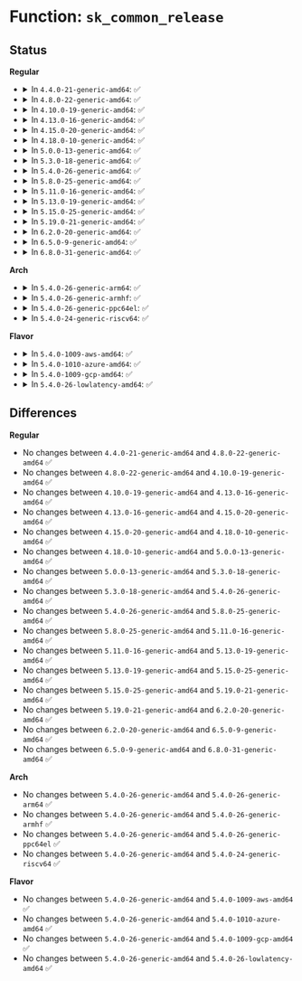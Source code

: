 # Function: <code>sk_common_release</code>

## Status
<b>Regular</b>
<ul>
<li>
<details>
<summary>In <code>4.4.0-21-generic-amd64</code>: ✅</summary>

```c
void sk_common_release(struct sock * sk)
```

```json
{
  "name": "sk_common_release",
  "collision_type": "Unique Global",
  "inline_type": "No",
  "funcs": [
    {
      "addr": 18446744071586201760,
      "name": "sk_common_release",
      "external": true,
      "loc": "net/core/sock.c:2660",
      "file": "net/core/sock.c",
      "inline": "seen, unknown",
      "caller_inline": [],
      "caller_func": [
        "net/ipv4/raw.c:raw_close",
        "net/ipv4/udp.c:udp_lib_close",
        "net/ipv4/udplite.c:udp_lib_close",
        "net/ipv4/ping.c:ping_close",
        "net/ipv4/ping.c:ping_close",
        "net/ipv6/af_inet6.c:inet6_create",
        "net/ipv6/udp.c:udp_lib_close",
        "net/ipv6/udplite.c:udp_lib_close",
        "net/ipv6/raw.c:rawv6_close"
      ]
    }
  ],
  "symbols": [
    {
      "addr": 18446744071586201760,
      "name": "sk_common_release",
      "section": ".text",
      "bind": "STB_GLOBAL",
      "size": 235
    }
  ]
}
```
</details>
</li>
<li>
<details>
<summary>In <code>4.8.0-22-generic-amd64</code>: ✅</summary>

```c
void sk_common_release(struct sock * sk)
```

```json
{
  "name": "sk_common_release",
  "collision_type": "Unique Global",
  "inline_type": "No",
  "funcs": [
    {
      "addr": 18446744071586622224,
      "name": "sk_common_release",
      "external": true,
      "loc": "net/core/sock.c:2728",
      "file": "net/core/sock.c",
      "inline": "seen, unknown",
      "caller_inline": [],
      "caller_func": [
        "net/ipv4/raw.c:raw_close",
        "net/ipv4/udp.c:udp_lib_close",
        "net/ipv4/udplite.c:udp_lib_close",
        "net/ipv4/ping.c:ping_close",
        "net/ipv4/ping.c:ping_close",
        "net/ipv6/af_inet6.c:inet6_create",
        "net/ipv6/udp.c:udp_lib_close",
        "net/ipv6/udplite.c:udp_lib_close",
        "net/ipv6/raw.c:rawv6_close"
      ]
    }
  ],
  "symbols": [
    {
      "addr": 18446744071586622224,
      "name": "sk_common_release",
      "section": ".text",
      "bind": "STB_GLOBAL",
      "size": 281
    }
  ]
}
```
</details>
</li>
<li>
<details>
<summary>In <code>4.10.0-19-generic-amd64</code>: ✅</summary>

```c
void sk_common_release(struct sock * sk)
```

```json
{
  "name": "sk_common_release",
  "collision_type": "Unique Global",
  "inline_type": "No",
  "funcs": [
    {
      "addr": 18446744071586806832,
      "name": "sk_common_release",
      "external": true,
      "loc": "net/core/sock.c:2755",
      "file": "net/core/sock.c",
      "inline": "seen, unknown",
      "caller_inline": [],
      "caller_func": [
        "net/ipv4/raw.c:raw_close",
        "net/ipv4/udp.c:udp_lib_close",
        "net/ipv4/udplite.c:udp_lib_close",
        "net/ipv4/ping.c:ping_close",
        "net/ipv4/ping.c:ping_close",
        "net/ipv6/af_inet6.c:inet6_create",
        "net/ipv6/udp.c:udp_lib_close",
        "net/ipv6/udplite.c:udp_lib_close",
        "net/ipv6/raw.c:rawv6_close"
      ]
    }
  ],
  "symbols": [
    {
      "addr": 18446744071586806832,
      "name": "sk_common_release",
      "section": ".text",
      "bind": "STB_GLOBAL",
      "size": 192
    }
  ]
}
```
</details>
</li>
<li>
<details>
<summary>In <code>4.13.0-16-generic-amd64</code>: ✅</summary>

```c
void sk_common_release(struct sock * sk)
```

```json
{
  "name": "sk_common_release",
  "collision_type": "Unique Global",
  "inline_type": "No",
  "funcs": [
    {
      "addr": 18446744071586928624,
      "name": "sk_common_release",
      "external": true,
      "loc": "net/core/sock.c:2922",
      "file": "net/core/sock.c",
      "inline": "seen, unknown",
      "caller_inline": [],
      "caller_func": [
        "net/ipv4/raw.c:raw_close",
        "net/ipv4/udp.c:udp_lib_close",
        "net/ipv4/udplite.c:udp_lib_close",
        "net/ipv4/ping.c:ping_close",
        "net/ipv4/ping.c:ping_close",
        "net/ipv6/udp.c:udp_lib_close",
        "net/ipv6/udplite.c:udp_lib_close",
        "net/ipv6/raw.c:rawv6_close"
      ]
    }
  ],
  "symbols": [
    {
      "addr": 18446744071586928624,
      "name": "sk_common_release",
      "section": ".text",
      "bind": "STB_GLOBAL",
      "size": 192
    }
  ]
}
```
</details>
</li>
<li>
<details>
<summary>In <code>4.15.0-20-generic-amd64</code>: ✅</summary>

```c
void sk_common_release(struct sock * sk)
```

```json
{
  "name": "sk_common_release",
  "collision_type": "Unique Global",
  "inline_type": "No",
  "funcs": [
    {
      "addr": 18446744071587421360,
      "name": "sk_common_release",
      "external": true,
      "loc": "net/core/sock.c:2983",
      "file": "net/core/sock.c",
      "inline": "seen, unknown",
      "caller_inline": [],
      "caller_func": [
        "net/ipv4/raw.c:raw_close",
        "net/ipv4/udp.c:udp_lib_close",
        "net/ipv4/udplite.c:udp_lib_close",
        "net/ipv4/ping.c:ping_close",
        "net/ipv4/ping.c:ping_close",
        "net/ipv6/udp.c:udp_lib_close",
        "net/ipv6/udplite.c:udp_lib_close",
        "net/ipv6/raw.c:rawv6_close"
      ]
    }
  ],
  "symbols": [
    {
      "addr": 18446744071587421360,
      "name": "sk_common_release",
      "section": ".text",
      "bind": "STB_GLOBAL",
      "size": 207
    }
  ]
}
```
</details>
</li>
<li>
<details>
<summary>In <code>4.18.0-10-generic-amd64</code>: ✅</summary>

```c
void sk_common_release(struct sock * sk)
```

```json
{
  "name": "sk_common_release",
  "collision_type": "Unique Global",
  "inline_type": "No",
  "funcs": [
    {
      "addr": 18446744071587725440,
      "name": "sk_common_release",
      "external": true,
      "loc": "net/core/sock.c:3058",
      "file": "net/core/sock.c",
      "inline": "seen, unknown",
      "caller_inline": [],
      "caller_func": [
        "net/ipv4/raw.c:raw_close",
        "net/ipv4/udp.c:udp_lib_close",
        "net/ipv4/udplite.c:udp_lib_close",
        "net/ipv4/ping.c:ping_close",
        "net/ipv4/ping.c:ping_close",
        "net/ipv6/udp.c:udp_lib_close",
        "net/ipv6/udplite.c:udp_lib_close",
        "net/ipv6/raw.c:rawv6_close"
      ]
    }
  ],
  "symbols": [
    {
      "addr": 18446744071587725440,
      "name": "sk_common_release",
      "section": ".text",
      "bind": "STB_GLOBAL",
      "size": 213
    }
  ]
}
```
</details>
</li>
<li>
<details>
<summary>In <code>5.0.0-13-generic-amd64</code>: ✅</summary>

```c
void sk_common_release(struct sock * sk)
```

```json
{
  "name": "sk_common_release",
  "collision_type": "Unique Global",
  "inline_type": "No",
  "funcs": [
    {
      "addr": 18446744071587857760,
      "name": "sk_common_release",
      "external": true,
      "loc": "net/core/sock.c:3009",
      "file": "net/core/sock.c",
      "inline": "seen, unknown",
      "caller_inline": [],
      "caller_func": [
        "net/ipv4/raw.c:raw_close",
        "net/ipv4/udp.c:udp_lib_close",
        "net/ipv4/udplite.c:udp_lib_close",
        "net/ipv4/ping.c:ping_close",
        "net/ipv4/ping.c:ping_close",
        "net/ipv6/udp.c:udp_lib_close",
        "net/ipv6/udplite.c:udp_lib_close",
        "net/ipv6/raw.c:rawv6_close"
      ]
    }
  ],
  "symbols": [
    {
      "addr": 18446744071587857760,
      "name": "sk_common_release",
      "section": ".text",
      "bind": "STB_GLOBAL",
      "size": 215
    }
  ]
}
```
</details>
</li>
<li>
<details>
<summary>In <code>5.3.0-18-generic-amd64</code>: ✅</summary>

```c
void sk_common_release(struct sock * sk)
```

```json
{
  "name": "sk_common_release",
  "collision_type": "Unique Global",
  "inline_type": "No",
  "funcs": [
    {
      "addr": 18446744071588162320,
      "name": "sk_common_release",
      "external": true,
      "loc": "net/core/sock.c:3157",
      "file": "net/core/sock.c",
      "inline": "seen, unknown",
      "caller_inline": [],
      "caller_func": [
        "net/ipv4/raw.c:raw_close",
        "net/ipv4/udp.c:udp_lib_close",
        "net/ipv4/udplite.c:udp_lib_close",
        "net/ipv4/ping.c:ping_close",
        "net/ipv4/ping.c:ping_close",
        "net/ipv6/udp.c:udp_lib_close",
        "net/ipv6/udplite.c:udp_lib_close",
        "net/ipv6/raw.c:rawv6_close"
      ]
    }
  ],
  "symbols": [
    {
      "addr": 18446744071588162320,
      "name": "sk_common_release",
      "section": ".text",
      "bind": "STB_GLOBAL",
      "size": 225
    }
  ]
}
```
</details>
</li>
<li>
<details>
<summary>In <code>5.4.0-26-generic-amd64</code>: ✅</summary>

```c
void sk_common_release(struct sock * sk)
```

```json
{
  "name": "sk_common_release",
  "collision_type": "Unique Global",
  "inline_type": "No",
  "funcs": [
    {
      "addr": 18446744071588367600,
      "name": "sk_common_release",
      "external": true,
      "loc": "net/core/sock.c:3172",
      "file": "net/core/sock.c",
      "inline": "seen, unknown",
      "caller_inline": [],
      "caller_func": [
        "net/ipv4/raw.c:raw_close",
        "net/ipv4/udp.c:udp_lib_close",
        "net/ipv4/udplite.c:udp_lib_close",
        "net/ipv4/ping.c:ping_close",
        "net/ipv4/ping.c:ping_close",
        "net/ipv6/udp.c:udp_lib_close",
        "net/ipv6/udplite.c:udp_lib_close",
        "net/ipv6/raw.c:rawv6_close"
      ]
    }
  ],
  "symbols": [
    {
      "addr": 18446744071588367600,
      "name": "sk_common_release",
      "section": ".text",
      "bind": "STB_GLOBAL",
      "size": 225
    }
  ]
}
```
</details>
</li>
<li>
<details>
<summary>In <code>5.8.0-25-generic-amd64</code>: ✅</summary>

```c
void sk_common_release(struct sock * sk)
```

```json
{
  "name": "sk_common_release",
  "collision_type": "Unique Global",
  "inline_type": "No",
  "funcs": [
    {
      "addr": 18446744071589227664,
      "name": "sk_common_release",
      "external": true,
      "loc": "net/core/sock.c:3301",
      "file": "net/core/sock.c",
      "inline": "seen, unknown",
      "caller_inline": [],
      "caller_func": [
        "net/ipv4/raw.c:raw_close",
        "net/ipv4/udp.c:udp_lib_close",
        "net/ipv4/udplite.c:udp_lib_close",
        "net/ipv4/ping.c:ping_close",
        "net/ipv4/ping.c:ping_close",
        "net/ipv6/udp.c:udp_lib_close",
        "net/ipv6/udplite.c:udp_lib_close",
        "net/ipv6/raw.c:rawv6_close",
        "net/mptcp/protocol.c:mptcp_sk_clone",
        "net/mptcp/protocol.c:mptcp_close",
        "net/mptcp/subflow.c:subflow_syn_recv_sock",
        "net/mptcp/subflow.c:subflow_syn_recv_sock"
      ]
    }
  ],
  "symbols": [
    {
      "addr": 18446744071589227664,
      "name": "sk_common_release",
      "section": ".text",
      "bind": "STB_GLOBAL",
      "size": 302
    }
  ]
}
```
</details>
</li>
<li>
<details>
<summary>In <code>5.11.0-16-generic-amd64</code>: ✅</summary>

```c
void sk_common_release(struct sock * sk)
```

```json
{
  "name": "sk_common_release",
  "collision_type": "Unique Global",
  "inline_type": "No",
  "funcs": [
    {
      "addr": 18446744071589225664,
      "name": "sk_common_release",
      "external": true,
      "loc": "net/core/sock.c:3253",
      "file": "net/core/sock.c",
      "inline": "seen, unknown",
      "caller_inline": [],
      "caller_func": [
        "net/ipv4/raw.c:raw_close",
        "net/ipv4/udp.c:udp_lib_close",
        "net/ipv4/udplite.c:udp_lib_close",
        "net/ipv4/ping.c:ping_close",
        "net/ipv4/ping.c:ping_close",
        "net/ipv6/udp.c:udp_lib_close",
        "net/ipv6/udplite.c:udp_lib_close",
        "net/ipv6/raw.c:rawv6_close",
        "net/mptcp/subflow.c:subflow_syn_recv_sock",
        "net/mptcp/subflow.c:subflow_syn_recv_sock"
      ]
    }
  ],
  "symbols": [
    {
      "addr": 18446744071589225664,
      "name": "sk_common_release",
      "section": ".text",
      "bind": "STB_GLOBAL",
      "size": 302
    }
  ]
}
```
</details>
</li>
<li>
<details>
<summary>In <code>5.13.0-19-generic-amd64</code>: ✅</summary>

```c
void sk_common_release(struct sock * sk)
```

```json
{
  "name": "sk_common_release",
  "collision_type": "Unique Global",
  "inline_type": "No",
  "funcs": [
    {
      "addr": 18446744071589117680,
      "name": "sk_common_release",
      "external": true,
      "loc": "net/core/sock.c:3276",
      "file": "net/core/sock.c",
      "inline": "seen, unknown",
      "caller_inline": [],
      "caller_func": [
        "net/ipv4/raw.c:raw_close",
        "net/ipv4/udp.c:udp_lib_close",
        "net/ipv4/udplite.c:udp_lib_close",
        "net/ipv4/ping.c:ping_close",
        "net/ipv4/ping.c:ping_close",
        "net/ipv6/udp.c:udp_lib_close",
        "net/ipv6/udplite.c:udp_lib_close",
        "net/ipv6/raw.c:rawv6_close",
        "net/mptcp/subflow.c:subflow_syn_recv_sock",
        "net/mptcp/subflow.c:subflow_syn_recv_sock"
      ]
    }
  ],
  "symbols": [
    {
      "addr": 18446744071589117680,
      "name": "sk_common_release",
      "section": ".text",
      "bind": "STB_GLOBAL",
      "size": 262
    }
  ]
}
```
</details>
</li>
<li>
<details>
<summary>In <code>5.15.0-25-generic-amd64</code>: ✅</summary>

```c
void sk_common_release(struct sock * sk)
```

```json
{
  "name": "sk_common_release",
  "collision_type": "Unique Global",
  "inline_type": "No",
  "funcs": [
    {
      "addr": 18446744071589836112,
      "name": "sk_common_release",
      "external": true,
      "loc": "net/core/sock.c:3402",
      "file": "net/core/sock.c",
      "inline": "seen, unknown",
      "caller_inline": [],
      "caller_func": [
        "net/ipv4/raw.c:raw_close",
        "net/ipv4/udp.c:udp_lib_close",
        "net/ipv4/udplite.c:udp_lib_close",
        "net/ipv4/ping.c:ping_close",
        "net/ipv4/ping.c:ping_close",
        "net/ipv6/udp.c:udp_lib_close",
        "net/ipv6/udplite.c:udp_lib_close",
        "net/ipv6/raw.c:rawv6_close",
        "net/mptcp/subflow.c:subflow_syn_recv_sock",
        "net/mptcp/subflow.c:subflow_syn_recv_sock"
      ]
    }
  ],
  "symbols": [
    {
      "addr": 18446744071589836112,
      "name": "sk_common_release",
      "section": ".text",
      "bind": "STB_GLOBAL",
      "size": 262
    }
  ]
}
```
</details>
</li>
<li>
<details>
<summary>In <code>5.19.0-21-generic-amd64</code>: ✅</summary>

```c
void sk_common_release(struct sock * sk)
```

```json
{
  "name": "sk_common_release",
  "collision_type": "Unique Global",
  "inline_type": "No",
  "funcs": [
    {
      "addr": 18446744071591362112,
      "name": "sk_common_release",
      "external": true,
      "loc": "net/core/sock.c:3587",
      "file": "net/core/sock.c",
      "inline": "seen, unknown",
      "caller_inline": [],
      "caller_func": [
        "net/ipv4/raw.c:raw_close",
        "net/ipv4/udp.c:udp_lib_close",
        "net/ipv4/udplite.c:udp_lib_close",
        "net/ipv4/ping.c:ping_close",
        "net/ipv4/ping.c:ping_close",
        "net/ipv6/udp.c:udp_lib_close",
        "net/ipv6/udplite.c:udp_lib_close",
        "net/ipv6/raw.c:rawv6_close",
        "net/mptcp/subflow.c:subflow_syn_recv_sock",
        "net/mptcp/subflow.c:subflow_syn_recv_sock",
        "net/mctp/af_mctp.c:mctp_sk_close"
      ]
    }
  ],
  "symbols": [
    {
      "addr": 18446744071591362112,
      "name": "sk_common_release",
      "section": ".text",
      "bind": "STB_GLOBAL",
      "size": 322
    }
  ]
}
```
</details>
</li>
<li>
<details>
<summary>In <code>6.2.0-20-generic-amd64</code>: ✅</summary>

```c
void sk_common_release(struct sock * sk)
```

```json
{
  "name": "sk_common_release",
  "collision_type": "Unique Global",
  "inline_type": "No",
  "funcs": [
    {
      "addr": 18446744071593116640,
      "name": "sk_common_release",
      "external": true,
      "loc": "net/core/sock.c:3678",
      "file": "net/core/sock.c",
      "inline": "seen, unknown",
      "caller_inline": [],
      "caller_func": [
        "net/ipv4/raw.c:raw_close",
        "net/ipv4/udp.c:udp_lib_close",
        "net/ipv4/udplite.c:udp_lib_close",
        "net/ipv4/ping.c:ping_close",
        "net/ipv4/ping.c:ping_close",
        "net/ipv6/udp.c:udp_lib_close",
        "net/ipv6/udplite.c:udp_lib_close",
        "net/ipv6/raw.c:rawv6_close",
        "net/mptcp/subflow.c:subflow_syn_recv_sock",
        "net/mptcp/subflow.c:subflow_syn_recv_sock",
        "net/mctp/af_mctp.c:mctp_sk_close"
      ]
    }
  ],
  "symbols": [
    {
      "addr": 18446744071593116640,
      "name": "sk_common_release",
      "section": ".text",
      "bind": "STB_GLOBAL",
      "size": 292
    }
  ]
}
```
</details>
</li>
<li>
<details>
<summary>In <code>6.5.0-9-generic-amd64</code>: ✅</summary>

```c
void sk_common_release(struct sock * sk)
```

```json
{
  "name": "sk_common_release",
  "collision_type": "Unique Global",
  "inline_type": "No",
  "funcs": [
    {
      "addr": 18446744071593569328,
      "name": "sk_common_release",
      "external": true,
      "loc": "net/core/sock.c:3711",
      "file": "net/core/sock.c",
      "inline": "seen, unknown",
      "caller_inline": [],
      "caller_func": [
        "net/ipv4/raw.c:raw_close",
        "net/ipv4/udp.c:udp_lib_close",
        "net/ipv4/udplite.c:udp_lib_close",
        "net/ipv4/ping.c:ping_close",
        "net/ipv4/ping.c:ping_close",
        "net/ipv6/udp.c:udp_lib_close",
        "net/ipv6/udplite.c:udp_lib_close",
        "net/ipv6/raw.c:rawv6_close",
        "net/mctp/af_mctp.c:mctp_sk_close"
      ]
    }
  ],
  "symbols": [
    {
      "addr": 18446744071593569328,
      "name": "sk_common_release",
      "section": ".text",
      "bind": "STB_GLOBAL",
      "size": 292
    }
  ]
}
```
</details>
</li>
<li>
<details>
<summary>In <code>6.8.0-31-generic-amd64</code>: ✅</summary>

```c
void sk_common_release(struct sock * sk)
```

```json
{
  "name": "sk_common_release",
  "collision_type": "Unique Global",
  "inline_type": "No",
  "funcs": [
    {
      "addr": 18446744071594341920,
      "name": "sk_common_release",
      "external": true,
      "loc": "net/core/sock.c:3719",
      "file": "net/core/sock.c",
      "inline": "seen, unknown",
      "caller_inline": [],
      "caller_func": [
        "net/ipv4/raw.c:raw_close",
        "net/ipv4/udp.c:udp_lib_close",
        "net/ipv4/udplite.c:udp_lib_close",
        "net/ipv4/ping.c:ping_close",
        "net/ipv4/ping.c:ping_close",
        "net/ipv6/udp.c:udp_lib_close",
        "net/ipv6/udplite.c:udp_lib_close",
        "net/ipv6/raw.c:rawv6_close",
        "net/mctp/af_mctp.c:mctp_sk_close"
      ]
    }
  ],
  "symbols": [
    {
      "addr": 18446744071594341920,
      "name": "sk_common_release",
      "section": ".text",
      "bind": "STB_GLOBAL",
      "size": 292
    }
  ]
}
```
</details>
</li>
</ul>
<b>Arch</b>
<ul>
<li>
<details>
<summary>In <code>5.4.0-26-generic-arm64</code>: ✅</summary>

```c
void sk_common_release(struct sock * sk)
```

```json
{
  "name": "sk_common_release",
  "collision_type": "Unique Global",
  "inline_type": "No",
  "funcs": [
    {
      "addr": 18446603336501877240,
      "name": "sk_common_release",
      "external": true,
      "loc": "net/core/sock.c:3172",
      "file": "net/core/sock.c",
      "inline": "seen, unknown",
      "caller_inline": [],
      "caller_func": [
        "net/ipv4/raw.c:raw_close",
        "net/ipv4/udp.c:udp_lib_close",
        "net/ipv4/udplite.c:udp_lib_close",
        "net/ipv4/ping.c:ping_close",
        "net/ipv4/ping.c:ping_close",
        "net/ipv6/udp.c:udp_lib_close",
        "net/ipv6/udplite.c:udp_lib_close",
        "net/ipv6/raw.c:rawv6_close",
        "net/ipv6/raw.c:rawv6_close"
      ]
    }
  ],
  "symbols": [
    {
      "addr": 18446603336501877240,
      "name": "sk_common_release",
      "section": ".text",
      "bind": "STB_GLOBAL",
      "size": 300
    }
  ]
}
```
</details>
</li>
<li>
<details>
<summary>In <code>5.4.0-26-generic-armhf</code>: ✅</summary>

```c
void sk_common_release(struct sock * sk)
```

```json
{
  "name": "sk_common_release",
  "collision_type": "Unique Global",
  "inline_type": "No",
  "funcs": [
    {
      "addr": 3234641324,
      "name": "sk_common_release",
      "external": true,
      "loc": "net/core/sock.c:3172",
      "file": "net/core/sock.c",
      "inline": "seen, unknown",
      "caller_inline": [],
      "caller_func": [
        "net/ipv4/raw.c:raw_close",
        "net/ipv4/udp.c:udp_lib_close",
        "net/ipv4/udplite.c:udp_lib_close",
        "net/ipv4/ping.c:ping_close",
        "net/ipv6/udp.c:udp_lib_close",
        "net/ipv6/udplite.c:udp_lib_close",
        "net/ipv6/raw.c:rawv6_close"
      ]
    }
  ],
  "symbols": [
    {
      "addr": 3234641324,
      "name": "sk_common_release",
      "section": ".text",
      "bind": "STB_GLOBAL",
      "size": 200
    }
  ]
}
```
</details>
</li>
<li>
<details>
<summary>In <code>5.4.0-26-generic-ppc64el</code>: ✅</summary>

```c
void sk_common_release(struct sock * sk)
```

```json
{
  "name": "sk_common_release",
  "collision_type": "Unique Global",
  "inline_type": "No",
  "funcs": [
    {
      "addr": 13835058055295284000,
      "name": "sk_common_release",
      "external": true,
      "loc": "net/core/sock.c:3172",
      "file": "net/core/sock.c",
      "inline": "seen, unknown",
      "caller_inline": [],
      "caller_func": [
        "net/ipv4/raw.c:raw_close",
        "net/ipv4/udp.c:udp_lib_close",
        "net/ipv4/udplite.c:udp_lib_close",
        "net/ipv4/ping.c:ping_close",
        "net/ipv4/ping.c:ping_close",
        "net/ipv6/udp.c:udp_lib_close",
        "net/ipv6/udplite.c:udp_lib_close",
        "net/ipv6/raw.c:rawv6_close",
        "net/ipv6/raw.c:rawv6_close"
      ]
    }
  ],
  "symbols": [
    {
      "addr": 13835058055295284000,
      "name": "sk_common_release",
      "section": ".text",
      "bind": "STB_GLOBAL",
      "size": 340
    }
  ]
}
```
</details>
</li>
<li>
<details>
<summary>In <code>5.4.0-24-generic-riscv64</code>: ✅</summary>

```c
void sk_common_release(struct sock * sk)
```

```json
{
  "name": "sk_common_release",
  "collision_type": "Unique Global",
  "inline_type": "No",
  "funcs": [
    {
      "addr": 18446743936278199374,
      "name": "sk_common_release",
      "external": true,
      "loc": "net/core/sock.c:3172",
      "file": "net/core/sock.c",
      "inline": "seen, unknown",
      "caller_inline": [],
      "caller_func": [
        "net/ipv4/raw.c:raw_close",
        "net/ipv4/udp.c:udp_lib_close",
        "net/ipv4/udplite.c:udp_lib_close",
        "net/ipv4/ping.c:ping_close",
        "net/ipv6/udp.c:udp_lib_close",
        "net/ipv6/udplite.c:udp_lib_close",
        "net/ipv6/raw.c:rawv6_close"
      ]
    }
  ],
  "symbols": [
    {
      "addr": 18446743936278199374,
      "name": "sk_common_release",
      "section": ".text",
      "bind": "STB_GLOBAL",
      "size": 192
    }
  ]
}
```
</details>
</li>
</ul>
<b>Flavor</b>
<ul>
<li>
<details>
<summary>In <code>5.4.0-1009-aws-amd64</code>: ✅</summary>

```c
void sk_common_release(struct sock * sk)
```

```json
{
  "name": "sk_common_release",
  "collision_type": "Unique Global",
  "inline_type": "No",
  "funcs": [
    {
      "addr": 18446744071587974384,
      "name": "sk_common_release",
      "external": true,
      "loc": "net/core/sock.c:3172",
      "file": "net/core/sock.c",
      "inline": "seen, unknown",
      "caller_inline": [],
      "caller_func": [
        "net/ipv4/raw.c:raw_close",
        "net/ipv4/udp.c:udp_lib_close",
        "net/ipv4/udplite.c:udp_lib_close",
        "net/ipv4/ping.c:ping_close",
        "net/ipv4/ping.c:ping_close",
        "net/ipv6/udp.c:udp_lib_close",
        "net/ipv6/udplite.c:udp_lib_close",
        "net/ipv6/raw.c:rawv6_close"
      ]
    }
  ],
  "symbols": [
    {
      "addr": 18446744071587974384,
      "name": "sk_common_release",
      "section": ".text",
      "bind": "STB_GLOBAL",
      "size": 225
    }
  ]
}
```
</details>
</li>
<li>
<details>
<summary>In <code>5.4.0-1010-azure-amd64</code>: ✅</summary>

```c
void sk_common_release(struct sock * sk)
```

```json
{
  "name": "sk_common_release",
  "collision_type": "Unique Global",
  "inline_type": "No",
  "funcs": [
    {
      "addr": 18446744071587687488,
      "name": "sk_common_release",
      "external": true,
      "loc": "net/core/sock.c:3172",
      "file": "net/core/sock.c",
      "inline": "seen, unknown",
      "caller_inline": [],
      "caller_func": [
        "net/ipv4/raw.c:raw_close",
        "net/ipv4/udp.c:udp_lib_close",
        "net/ipv4/udplite.c:udp_lib_close",
        "net/ipv4/ping.c:ping_close",
        "net/ipv4/ping.c:ping_close",
        "net/ipv6/udp.c:udp_lib_close",
        "net/ipv6/udplite.c:udp_lib_close",
        "net/ipv6/raw.c:rawv6_close"
      ]
    }
  ],
  "symbols": [
    {
      "addr": 18446744071587687488,
      "name": "sk_common_release",
      "section": ".text",
      "bind": "STB_GLOBAL",
      "size": 225
    }
  ]
}
```
</details>
</li>
<li>
<details>
<summary>In <code>5.4.0-1009-gcp-amd64</code>: ✅</summary>

```c
void sk_common_release(struct sock * sk)
```

```json
{
  "name": "sk_common_release",
  "collision_type": "Unique Global",
  "inline_type": "No",
  "funcs": [
    {
      "addr": 18446744071588306160,
      "name": "sk_common_release",
      "external": true,
      "loc": "net/core/sock.c:3172",
      "file": "net/core/sock.c",
      "inline": "seen, unknown",
      "caller_inline": [],
      "caller_func": [
        "net/ipv4/raw.c:raw_close",
        "net/ipv4/udp.c:udp_lib_close",
        "net/ipv4/udplite.c:udp_lib_close",
        "net/ipv4/ping.c:ping_close",
        "net/ipv4/ping.c:ping_close",
        "net/ipv6/udp.c:udp_lib_close",
        "net/ipv6/udplite.c:udp_lib_close",
        "net/ipv6/raw.c:rawv6_close"
      ]
    }
  ],
  "symbols": [
    {
      "addr": 18446744071588306160,
      "name": "sk_common_release",
      "section": ".text",
      "bind": "STB_GLOBAL",
      "size": 225
    }
  ]
}
```
</details>
</li>
<li>
<details>
<summary>In <code>5.4.0-26-lowlatency-amd64</code>: ✅</summary>

```c
void sk_common_release(struct sock * sk)
```

```json
{
  "name": "sk_common_release",
  "collision_type": "Unique Global",
  "inline_type": "No",
  "funcs": [
    {
      "addr": 18446744071588441376,
      "name": "sk_common_release",
      "external": true,
      "loc": "net/core/sock.c:3172",
      "file": "net/core/sock.c",
      "inline": "seen, unknown",
      "caller_inline": [],
      "caller_func": [
        "net/ipv4/raw.c:raw_close",
        "net/ipv4/udp.c:udp_lib_close",
        "net/ipv4/udplite.c:udp_lib_close",
        "net/ipv4/ping.c:ping_close",
        "net/ipv4/ping.c:ping_close",
        "net/ipv6/udp.c:udp_lib_close",
        "net/ipv6/udplite.c:udp_lib_close",
        "net/ipv6/raw.c:rawv6_close"
      ]
    }
  ],
  "symbols": [
    {
      "addr": 18446744071588441376,
      "name": "sk_common_release",
      "section": ".text",
      "bind": "STB_GLOBAL",
      "size": 225
    }
  ]
}
```
</details>
</li>
</ul>

## Differences
<b>Regular</b>
<ul>
<li>
No changes between <code>4.4.0-21-generic-amd64</code> and <code>4.8.0-22-generic-amd64</code> ✅
</li>
<li>
No changes between <code>4.8.0-22-generic-amd64</code> and <code>4.10.0-19-generic-amd64</code> ✅
</li>
<li>
No changes between <code>4.10.0-19-generic-amd64</code> and <code>4.13.0-16-generic-amd64</code> ✅
</li>
<li>
No changes between <code>4.13.0-16-generic-amd64</code> and <code>4.15.0-20-generic-amd64</code> ✅
</li>
<li>
No changes between <code>4.15.0-20-generic-amd64</code> and <code>4.18.0-10-generic-amd64</code> ✅
</li>
<li>
No changes between <code>4.18.0-10-generic-amd64</code> and <code>5.0.0-13-generic-amd64</code> ✅
</li>
<li>
No changes between <code>5.0.0-13-generic-amd64</code> and <code>5.3.0-18-generic-amd64</code> ✅
</li>
<li>
No changes between <code>5.3.0-18-generic-amd64</code> and <code>5.4.0-26-generic-amd64</code> ✅
</li>
<li>
No changes between <code>5.4.0-26-generic-amd64</code> and <code>5.8.0-25-generic-amd64</code> ✅
</li>
<li>
No changes between <code>5.8.0-25-generic-amd64</code> and <code>5.11.0-16-generic-amd64</code> ✅
</li>
<li>
No changes between <code>5.11.0-16-generic-amd64</code> and <code>5.13.0-19-generic-amd64</code> ✅
</li>
<li>
No changes between <code>5.13.0-19-generic-amd64</code> and <code>5.15.0-25-generic-amd64</code> ✅
</li>
<li>
No changes between <code>5.15.0-25-generic-amd64</code> and <code>5.19.0-21-generic-amd64</code> ✅
</li>
<li>
No changes between <code>5.19.0-21-generic-amd64</code> and <code>6.2.0-20-generic-amd64</code> ✅
</li>
<li>
No changes between <code>6.2.0-20-generic-amd64</code> and <code>6.5.0-9-generic-amd64</code> ✅
</li>
<li>
No changes between <code>6.5.0-9-generic-amd64</code> and <code>6.8.0-31-generic-amd64</code> ✅
</li>
</ul>
<b>Arch</b>
<ul>
<li>
No changes between <code>5.4.0-26-generic-amd64</code> and <code>5.4.0-26-generic-arm64</code> ✅
</li>
<li>
No changes between <code>5.4.0-26-generic-amd64</code> and <code>5.4.0-26-generic-armhf</code> ✅
</li>
<li>
No changes between <code>5.4.0-26-generic-amd64</code> and <code>5.4.0-26-generic-ppc64el</code> ✅
</li>
<li>
No changes between <code>5.4.0-26-generic-amd64</code> and <code>5.4.0-24-generic-riscv64</code> ✅
</li>
</ul>
<b>Flavor</b>
<ul>
<li>
No changes between <code>5.4.0-26-generic-amd64</code> and <code>5.4.0-1009-aws-amd64</code> ✅
</li>
<li>
No changes between <code>5.4.0-26-generic-amd64</code> and <code>5.4.0-1010-azure-amd64</code> ✅
</li>
<li>
No changes between <code>5.4.0-26-generic-amd64</code> and <code>5.4.0-1009-gcp-amd64</code> ✅
</li>
<li>
No changes between <code>5.4.0-26-generic-amd64</code> and <code>5.4.0-26-lowlatency-amd64</code> ✅
</li>
</ul>
